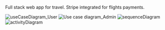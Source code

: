 Full stack web app for travel.  Stripe integrated for flights payments.

![useCaseDiagram_User](https://github.com/user-attachments/assets/e136cae8-28b1-4a63-8084-edaa1985f0b0)
![Use case diagram_Admin](https://github.com/user-attachments/assets/50b73d91-47ac-4d6f-84c2-230894f8d519)
![sequenceDiagram](https://github.com/user-attachments/assets/b1246224-be5e-407a-8bd2-5b5a7a90c425)
![activityDiagram](https://github.com/user-attachments/assets/76a15651-cd2b-457c-b1ea-2c73305f32e1)

